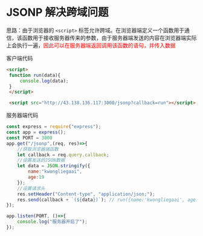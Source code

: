 
# JSONP 解决跨域问题

思路：由于浏览器的 `<script>` 标签允许跨域。在浏览器端定义一个函数用于通信，该函数用于接收服务器传来的参数，由于服务器端发送的内容在浏览器端实际上会执行一遍，<span style="color:red;">因此可以在服务器端返回调用该函数的语句，并传入数据</span>

客户端代码

```html
<script>
 function run(data){
	 console.log(data);
 }
 </script>

 <script src="http://43.138.136.117:3000/jsonp?callback=run"></script>
```

服务器端代码

```javascript
const express = require("express");
const app = express();
const PORT = 3000
app.get("/jsonp",(req, res)=>{
	//获取浏览器端函数
	let callback = req.query.callback;
	//设置发送的JSON数据
	let data = JSON.stringify({
		name:"kwongliegaai",
		age:19
	});
	//设置请求头
	res.setHeader("Content-type", "application/json;");
	res.send(callback + `(${data})`); // run({name:'kwongliegaai', age: 19}) 被当作函数执行
});

app.listen(PORT, ()=>{
	console.log("服务器开启了");
});

```